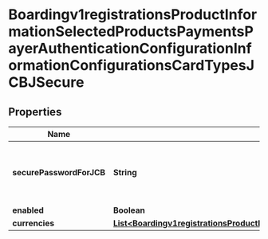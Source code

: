 
# Boardingv1registrationsProductInformationSelectedProductsPaymentsPayerAuthenticationConfigurationInformationConfigurationsCardTypesJCBJSecure

## Properties
Name | Type | Description | Notes
------------ | ------------- | ------------- | -------------
**securePasswordForJCB** | **String** | JSecure currency password for Japan Credit Bureau |  [optional]
**enabled** | **Boolean** |  |  [optional]
**currencies** | [**List&lt;Boardingv1registrationsProductInformationSelectedProductsPaymentsPayerAuthenticationConfigurationInformationConfigurationsCardTypesVerifiedByVisaCurrencies&gt;**](Boardingv1registrationsProductInformationSelectedProductsPaymentsPayerAuthenticationConfigurationInformationConfigurationsCardTypesVerifiedByVisaCurrencies.md) |  |  [optional]



